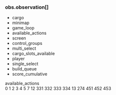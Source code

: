 ### obs.observation[]
* cargo  
* minimap  
* game_loop  
* available_actions  
* screen  
* control_groups  
* multi_select  
* cargo_slots_available  
* player  
* single_select  
* build_queue  
* score_cumulative


available_actions  
0
1
2
3
4
5
7
12
331
332
333
334
13
274
451
452
453
